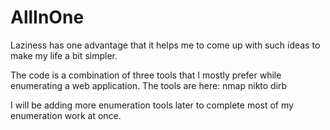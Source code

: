 # AllInOne
Laziness has one advantage that it helps me to come up with such ideas to make my life a bit simpler.

The code is a combination of three tools that I mostly prefer while enumerating a web application. The tools are here:
nmap
nikto
dirb

I will be adding more enumeration tools later to complete most of my enumeration work at once. 




